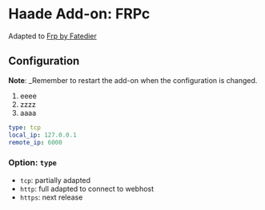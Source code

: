 # Haade Add-on: FRPc

Adapted to [Frp by Fatedier][frp-fatedier]

## Configuration

**Note**: _Remember to restart the add-on when the configuration is changed.

1. eeee
2. zzzz
3. aaaa


```yaml
type: tcp
local_ip: 127.0.0.1
remote_ip: 6000
```
### Option: `type`

- `tcp`: partially adapted
- `http`: full adapted to connect to webhost
- `https`: next release

[frp-fatedier]: https://github.com/fatedier/frp

